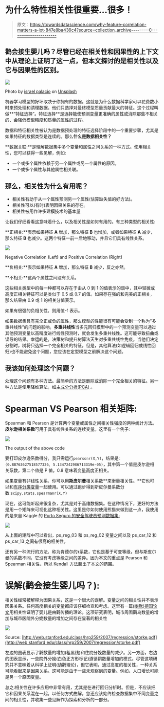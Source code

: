 # 为什么特性相关性很重要…很多！

> 原文：<https://towardsdatascience.com/why-feature-correlation-matters-a-lot-847e8ba439c4?source=collection_archive---------0----------------------->

## 鹳会接生婴儿吗？尽管已经在相关性和因果性的上下文中从理论上证明了这一点，但本文探讨的是相关性以及它与因果性的区别。

![](img/d5c6c398bb0f79bae35953316040a4d5.png)

Photo by [israel palacio](https://unsplash.com/@othentikisra?utm_source=medium&utm_medium=referral) on [Unsplash](https://unsplash.com?utm_source=medium&utm_medium=referral)

机器学习模型的好坏取决于你拥有的数据。这就是为什么数据科学家可以花费数小时来预处理和清理数据。他们只选择对最终模型质量贡献最大的特征。这个过程叫做**“特征选择”。特征选择**是选择能使预测变量更准确的属性或消除那些不相关的、会降低模型精度和质量的属性的过程。

数据和特征相关性被认为是数据预处理的特征选择阶段中的一个重要步骤，尤其是如果特征的数据类型是连续的。那么**什么是数据相关性？**

**数据关联:**是理解数据集中多个变量和属性之间关系的一种方式。使用相关性，您可以获得一些见解，例如:

*   一个或多个属性依赖于另一个属性或另一个属性的原因。
*   一个或多个属性与其他属性相关联。

## 那么，相关性为什么有用呢？

*   相关性有助于从一个属性预测另一个属性(估算缺失值的好方法)。
*   相关性可以(有时)表明因果关系的存在。
*   相关性被用作许多建模技术的基本量

让我们仔细看看这意味着什么，以及相关性是如何有用的。有三种类型的相关性:

**正相关:**表示如果特征 **A** 增加，那么特征 **B** 也增加，或者如果特征 **A** 减少，那么特征 **B** 也减少。这两个特征一前一后地移动，并且它们具有线性关系。

![](img/4ba0fe469c6ca4445c93142fc3c658e8.png)

Negative Correlation (Left) and Positive Correlation (Right)

**负相关:**表示如果特征 **A** 增加，那么特征 **B** 减少，反之亦然。

**不相关:**这两个属性之间没有关系。

这些相关类型中的每一种都可以存在于由从 0 到 1 的值表示的谱中，其中轻微或高度正相关特征可以是类似于 0.5 或 0.7 的值。如果存在强的和完美的正相关，那么结果由 0.9 或 1 的相关分值表示。

如果有很强的负相关性，则用值-1 表示。

如果数据集具有完全正或负的属性，那么模型的性能很有可能会受到一个称为“多重共线性”的问题的影响。**多重共线性**当多元回归模型中的一个预测变量可以通过其他预测变量以高精度进行线性预测时，就会发生多重共线性。这可能导致扭曲或误导的结果。幸运的是，决策树和提升树算法天生对多重共线性免疫。当他们决定分割时，树将只选择一个完全相关的特征。但是，其他算法(如逻辑回归或线性回归)也不能避免这个问题，您应该在定型模型之前解决这个问题。

## 我该如何处理这个问题？

处理这个问题有多种方法。最简单的方法是删除或消除一个完全相关的特征。另一种方法是使用降维算法，如[主成分分析(PCA)](https://en.wikipedia.org/wiki/Principal_component_analysis) 。

# Spearman VS Pearson 相关矩阵:

Spearman 和 Pearson 是计算两个变量或属性之间相关性强度的两种统计方法。**皮尔逊相关系数**可用于具有线性关系的连续变量。这里有一个例子:

![](img/305bff235c6411e960b9abaa3d8b29bf.png)

The output of the above code

要打印皮尔逊系数得分，我只需运行`pearsonr(X,Y)`，结果是:`(0.88763627518577326, 5.1347242986713319e-05)`，其中第一个值是皮尔逊相关系数，第二个值是 P 值。0.8 意味着变量高度正相关。

如果变量有非线性关系，你可以用**斯皮尔曼**相关系数**来衡量相关性。**它也可以和[有序分类变量](https://en.wikipedia.org/wiki/Ordinal_data)一起使用。可以通过跑步得到斯皮尔曼系数分数:`scipy.stats.spearmanr(X,Y)`

现在，这可能听起来很复杂，尤其是对于高维数据集。在这种情况下，更好的方法是用一个矩阵来可视化这种相关性。这里是你如何使用熊猫来做到这一点，我使用的是来自 Kaggle 的 [Porto Seguro 的安全驾驶员预测数据集:](https://www.kaggle.com/c/porto-seguro-safe-driver-prediction/data)

![](img/c4c24f2c6fd19d7e7f35336895c14dc6.png)

从上面的矩阵中可以看出，ps_reg_03 和 ps_reg_02 变量之间以及 ps_car_12 和 ps_car_13 之间有很高的相关性。

还有另一种流行的方法，称为肯德尔的τ系数，它也是基于可变等级，但与斯皮尔曼的系数不同，它没有考虑等级之间的差异。因为本文的重点是 Pearson 和 Spearman 相关性，所以 Kendall 方法超出了本文的范围。

# 误解(鹳会接生婴儿吗？):

相关性经常被解释为因果关系，这是一个很大的误解。变量之间的相关性并不表示因果关系。任何高度相关的变量都应该仔细检查和考虑。这里有一篇[(幽默)德国论文](http://web.stanford.edu/class/hrp259/2007/regression/storke.pdf)用相关性证明了婴儿是由鹳传播的理论。这项研究表明，城市周围鹳鸟数量的增加与城市医院外分娩数量的增加之间存在显著的相关性

![](img/8285355e889dd3f8258e206bb4a3206b.png)

Source: [http://web.stanford.edu/class/hrp259/2007/regression/storke.pdf](http://web.stanford.edu/class/hrp259/2007/regression/storke.pdf)

左边的图表显示了鹳数量的增加(粗黑线)和住院分娩数量的减少。另一方面，右边的图表显示，一些院外分娩(白色正方形标记)遵循鹳数量增加的模式。尽管这项研究并不意味着从科学上证明(幼鹳理论)，但它表明，通过高度的相关性，一种关系可能看起来是因果关系。这可能是由于一些未观察到的变量。例如，人口增长可能是另一个原因变量。

总之:相关性在许多应用中非常有用，尤其是在进行回归分析时。但是，不应该把它和因果关系混在一起，以任何方式曲解。您还应该始终检查数据集中不同变量之间的相关性，并收集一些见解作为探索和分析的一部分。